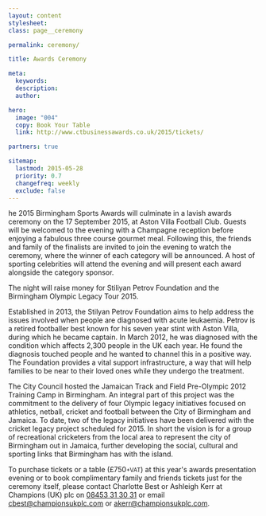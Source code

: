 ```yaml
---
layout: content
stylesheet:
class: page__ceremony

permalink: ceremony/

title: Awards Ceremony

meta:
  keywords:
  description:
  author:

hero:
  image: "004"
  copy: Book Your Table
  link: http://www.ctbusinessawards.co.uk/2015/tickets/

partners: true

sitemap:
  lastmod: 2015-05-28
  priority: 0.7
  changefreq: weekly
  exclude: false
---
```


he 2015 Birmingham Sports Awards will culminate in a lavish awards ceremony on the 17 September 2015, at Aston Villa Football Club. Guests will be welcomed to the evening with a Champagne reception before enjoying a fabulous three course gourmet meal. Following this, the friends and family of the finalists are invited to join the evening to watch the ceremony, where the winner of each category will be announced. A host of sporting celebrities will attend the evening and will present each award alongside the category sponsor.

The night will raise money for Stiliyan Petrov Foundation and the Birmingham Olympic Legacy Tour 2015.

Established in 2013, the Stilyan Petrov Foundation aims to help address the issues involved when people are diagnosed with acute leukaemia. Petrov is a retired footballer best known for his seven year stint with Aston Villa, during which he became captain. In March 2012, he was diagnosed with the condition which affects 2,300 people in the UK each year. He found the diagnosis touched people and he wanted to channel this in a positive way. The Foundation provides a vital support infrastructure, a way that will help families to be near to their loved ones while they undergo the treatment.

The City Council hosted the Jamaican Track and Field Pre-Olympic 2012 Training Camp in Birmingham. An integral part of this project was the commitment to the delivery of four Olympic legacy initiatives focused on athletics, netball, cricket and football between the City of Birmingham and Jamaica. To date, two of the legacy initiatives have been delivered with the cricket legacy project scheduled for 2015. In short the vision is for a group of recreational cricketers from the local area to represent the city of Birmingham out in Jamaica, further developing the social, cultural and sporting links that Birmingham has with the island.

To purchase tickets or a table (£750<small>+VAT</small>) at this year's awards presentation evening or to book complimentary family and friends tickets just for the ceremony itself, please contact Charlotte Best or Ashleigh Kerr at Champions (UK) plc on <a class="outbound tel" href="tel:08453313031">08453 31 30 31</a> or email <a class="outbound email" href="mailto:cbest@championsukplc.com">cbest@championsukplc.com</a> or&nbsp;<a class="outbound email" href="mailto:akerr@championsukplc.com">akerr@championsukplc.com</a>.
